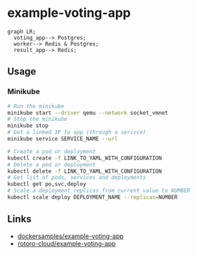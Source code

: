 # example-voting-app

```mermaid
graph LR;
  voting_app--> Postgres;
  worker--> Redis & Postgres;
  result_app--> Redis;
```


## Usage

### Minikube

```bash
# Run the minikube
minikube start --driver qemu --network socket_vmnet
# Stop the minikube
minikube stop
# Get a linked IP to app (through a serivce)
minikube service SERVICE_NAME --url
```

```bash
# Create a pod or deployment
kubectl create -f LINK_TO_YAML_WITH_CONFIGURATION
# Delete a pod or deployment
kubectl delete -f LINK_TO_YAML_WITH_CONFIGURATION
# Get list of pods, services and deployments
kubectl get po,svc,deploy
# Scale a deployment replicas from current value to NUMBER
kubectl scale deploy DEPLOYMENT_NAME --replicas=NUMBER
```

## Links
- [dockersamples/example-voting-app](https://github.com/dockersamples/example-voting-app)
- [rotoro-cloud/example-voting-app](https://github.com/rotoro-cloud/example-voting-app)
